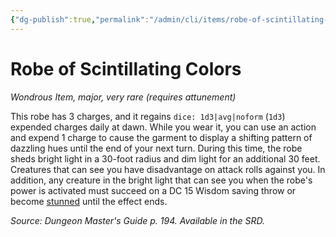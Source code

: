```yaml
---
{"dg-publish":true,"permalink":"/admin/cli/items/robe-of-scintillating-colors/","tags":["compendium/src/5e/dmg","item/attunement/required","item/rarity/very-rare","item/tier/major","item/wondrous"],"updated":"2025-01-11T15:32:19.855+00:00"}
---
```


# Robe of Scintillating Colors
*Wondrous Item, major, very rare (requires attunement)*  


This robe has 3 charges, and it regains `dice: 1d3|avg|noform` (`1d3`) expended charges daily at dawn. While you wear it, you can use an action and expend 1 charge to cause the garment to display a shifting pattern of dazzling hues until the end of your next turn. During this time, the robe sheds bright light in a 30-foot radius and dim light for an additional 30 feet. Creatures that can see you have disadvantage on attack rolls against you. In addition, any creature in the bright light that can see you when the robe's power is activated must succeed on a DC 15 Wisdom saving throw or become [stunned](/3-Mechanics/CLI/rules/conditions.md#stunned) until the effect ends.

*Source: Dungeon Master's Guide p. 194. Available in the SRD.*